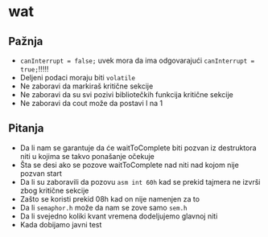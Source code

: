 # wat
## Pažnja
- `canInterrupt = false;` uvek mora da ima odgovarajući `canInterrupt = true;`!!!!!
- Deljeni podaci moraju biti `volatile`
- Ne zaboravi da markiraš kritične sekcije
- Ne zaboravi da su svi pozivi bibliotečkih funkcija kritične sekcije
- Ne zaboravi da cout može da postavi I na 1

## Pitanja
- Da li nam se garantuje da će waitToComplete biti pozvan iz destruktora niti u kojima se takvo ponašanje očekuje
- Šta se desi ako se pozove waitToComplete nad niti nad kojom nije pozvan start
- Da li su zaboravili da pozovu `asm int 60h` kad se prekid tajmera ne izvrši zbog kritične sekcije
- Zašto se koristi prekid 08h kad on nije namenjen za to
- Da li `semaphor.h` može da nam se zove samo `sem.h`
- Da li svejedno koliki kvant vremena dodeljujemo glavnoj niti
- Kada dobijamo javni test
